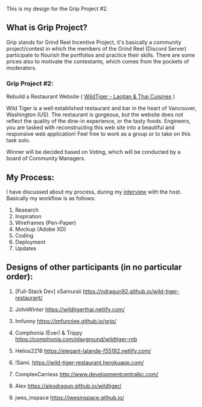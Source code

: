 This is my design for the Grip Project #2.

## What is Grip Project?

Grip stands for Grind Reel Incentive Project, it's basically a community project/contest in which the members of the Grind Reel (Discord Server) participate to flourish the portfolios and practice their skills. There are some prices also to motivate the contestants, which comes from the pockets of moderators.

### Grip Project #2:
Rebuild a Restaurant Website ( [WildTiger - Laotian & Thai Cuisines](http://www.wildtigerwa.net/index.html) )

Wild Tiger is a well established restaurant and bar in the heart of Vancouver, Washington (US). The restaurant is gorgeous, but the website does not reflect the quality of the dine-in experience, or the tasty foods. Engineers, you are tasked with reconstructing this web site into a beautiful and responsive web application! Feel free to work as a group or to take on this task solo.

Winner will be decided based on Voting, which will be conducted by a board of Community Managers.

## My Process:
I have discussed about my process, during my [interview](https://www.youtube.com/watch?v=OKgkgwOQr1A) with the host. Basically my workflow is as follows:
1) Research
2) Inspiration
3) Wireframes (Pen-Paper)
4) Mockup (Adobe XD)
5) Coding
6) Deployment
7) Updates

## Designs of other participants (in no particular order):
1. [Full-Stack Dev] xSamuraii
https://ndragun92.github.io/wild-tiger-restaurant/

2. JohnWinter
https://wildtigerthai.netlify.com/

3. Imfunny
https://imfunniee.github.io/grip/

4. Comphonia (Ever) & Trippy
https://comphonia.com/playground/wildtiger-rnb

5. Helios2216
https://elegant-lalande-f55192.netlify.com/

6. !Sami.
https://wild-tiger-restaurant.herokuapp.com/

7. ComplexCarriess
http://www.developmentcentralkc.com/

8. Alex
https://alexdragun.github.io/wildtiger/

9. jwes_inspace
https://jwesinspace.github.io/
